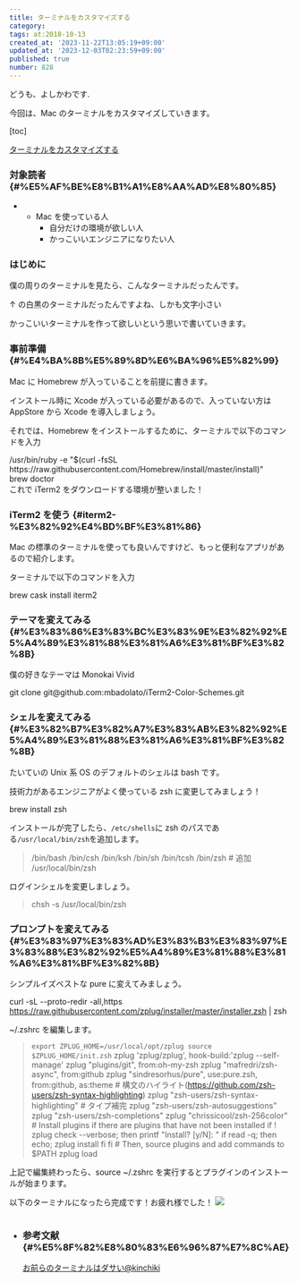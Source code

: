 ```yaml
---
title: ターミナルをカスタマイズする
category:
tags: at:2018-10-13
created_at: '2023-11-22T13:05:19+09:00'
updated_at: '2023-12-03T02:23:59+09:00'
published: true
number: 828
---
```


どうも、よしかわです.

今回は、Mac のターミナルをカスタマイズしていきます。

[toc]

[ターミナルをカスタマイズする](#%E3%82%BF%E3%83%BC%E3%83%9F%E3%83%8A%E3%83%AB%E3%82%92%E3%82%AB%E3%82%B9%E3%82%BF%E3%83%9E%E3%82%A4%E3%82%BA%E3%81%99%E3%82%8B)

### 対象読者 {#%E5%AF%BE%E8%B1%A1%E8%AA%AD%E8%80%85}

* * Mac を使っている人
    * 自分だけの環境が欲しい人
    * かっこいいエンジニアになりたい人

### はじめに

僕の周りのターミナルを見たら、こんなターミナルだったんです。

↑ の白黒のターミナルだったんですよね、しかも文字小さい

かっこいいターミナルを作って欲しいという思いで書いていきます。

### 事前準備 {#%E4%BA%8B%E5%89%8D%E6%BA%96%E5%82%99}

Mac に Homebrew が入っていることを前提に書きます。

インストール時に Xcode が入っている必要があるので、入っていない方は AppStore から Xcode を導入しましょう。

それでは、Homebrew をインストールするために、ターミナルで以下のコマンドを入力

<div>/usr/bin/ruby -e <span class="hljs-string">"<span class="hljs-variable">$(curl -fsSL https://raw.githubusercontent.com/Homebrew/install/master/install)</span>"</span></div>

<div>brew doctor</div>

<div></div>

<div>これで iTerm2 をダウンロードする環境が整いました！</div>

### iTerm2 を使う {#iterm2-%E3%82%92%E4%BD%BF%E3%81%86}

Mac の標準のターミナルを使っても良いんですけど、もっと便利なアプリがあるので紹介します。

ターミナルで以下のコマンドを入力

<div>brew cask install iterm2</div>

### テーマを変えてみる {#%E3%83%86%E3%83%BC%E3%83%9E%E3%82%92%E5%A4%89%E3%81%88%E3%81%A6%E3%81%BF%E3%82%8B}

僕の好きなテーマは Monokai Vivid

<div>git <span class="hljs-built_in">clone</span> git@github.com:mbadolato/iTerm2-Color-Schemes.git</div>

### シェルを変えてみる {#%E3%82%B7%E3%82%A7%E3%83%AB%E3%82%92%E5%A4%89%E3%81%88%E3%81%A6%E3%81%BF%E3%82%8B}

たいていの Unix 系 OS のデフォルトのシェルは bash です。

技術力があるエンジニアがよく使っている zsh に変更してみましょう！

<div>brew install zsh</div>

インストールが完了したら、`/etc/shells`に zsh のパスである`/usr/local/bin/zsh`を追加します。

> /bin/bash /bin/csh /bin/ksh /bin/sh /bin/tcsh /bin/zsh # 追加 /usr/local/bin/zsh

ログインシェルを変更しましょう。

> <div>chsh -s /usr/<span class="hljs-built_in">local</span>/bin/zsh</div>

### プロンプトを変えてみる {#%E3%83%97%E3%83%AD%E3%83%B3%E3%83%97%E3%83%88%E3%82%92%E5%A4%89%E3%81%88%E3%81%A6%E3%81%BF%E3%82%8B}

シンプルイズベストな pure に変えてみましょう。

curl -sL --proto-redir -all,https https://raw.githubusercontent.com/zplug/installer/master/installer.zsh | zsh

~/.zshrc を編集します。

> `export ZPLUG_HOME=/usr/local/opt/zplug source $ZPLUG_HOME/init.zsh` zplug 'zplug/zplug', hook-build:'zplug --self-manage' zplug "plugins/git", from:oh-my-zsh zplug "mafredri/zsh-async", from:github zplug "sindresorhus/pure", use:pure.zsh, from:github, as:theme # 構文のハイライト(https://github.com/zsh-users/zsh-syntax-highlighting) zplug "zsh-users/zsh-syntax-highlighting" # タイプ補完 zplug "zsh-users/zsh-autosuggestions" zplug "zsh-users/zsh-completions" zplug "chrissicool/zsh-256color" # Install plugins if there are plugins that have not been installed if ! zplug check --verbose; then printf "Install? [y/N]: " if read -q; then echo; zplug install fi fi # Then, source plugins and add commands to $PATH zplug load

上記で編集終わったら、source ~/.zshrc を実行するとプラグインのインストールが始まります。

以下のターミナルになったら完成です！お疲れ様でした！ ![](/img/markdown/828/pure-300x53.webp)

```

```

* ### 参考文献 {#%E5%8F%82%E8%80%83%E6%96%87%E7%8C%AE}

    [お前らのターミナルはダサい@kinchiki](https://qiita.com/kinchiki/items/57e9391128d07819c321)

